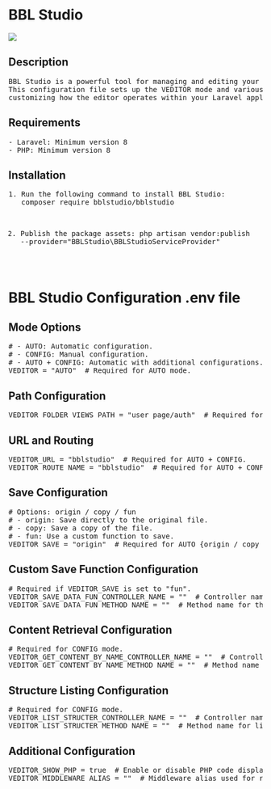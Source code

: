 <!DOCTYPE html>
<body>

<h1>BBL Studio </h1>
<img src="https://github.com/Yassinidi/BblStudio/blob/eeaaf6e6383cc3716fc5c3e1c631ccb920959a43/public/BblStudio/img/Design%20sans%20titre.png?raw=true" />
<h2>Description</h2>
<pre>
BBL Studio is a powerful tool for managing and editing your application views. 
This configuration file sets up the VEDITOR mode and various options for 
customizing how the editor operates within your Laravel application.
</pre>
<h2>Requirements</h2>
<pre>
- Laravel: Minimum version 8
- PHP: Minimum version 8
</pre> 

<h2>Installation</h2>
<pre>
1. Run the following command to install BBL Studio:
   composer require bblstudio/bblstudio

2. Publish the package assets:
   php artisan vendor:publish --provider="BBLStudio\BBLStudioServiceProvider"
</pre>
<h1>BBL Studio Configuration .env file</h1>
<h2>Mode Options</h2>
<pre>
# - AUTO: Automatic configuration.
# - CONFIG: Manual configuration.
# - AUTO + CONFIG: Automatic with additional configurations.
VEDITOR = "AUTO"  # Required for AUTO mode.
</pre>

<h2>Path Configuration</h2>
<pre>
VEDITOR_FOLDER_VIEWS_PATH = "user_page/auth"  # Required for AUTO mode.
</pre>

<h2>URL and Routing</h2>
<pre>
VEDITOR_URL = "bblstudio"  # Required for AUTO + CONFIG.
VEDITOR_ROUTE_NAME = "bblstudio"  # Required for AUTO + CONFIG.
</pre>

<h2>Save Configuration</h2>
<pre>
# Options: origin / copy / fun
# - origin: Save directly to the original file.
# - copy: Save a copy of the file.
# - fun: Use a custom function to save.
VEDITOR_SAVE = "origin"  # Required for AUTO {origin / copy / fun} + CONFIG {fun}.
</pre>

<h2>Custom Save Function Configuration</h2>
<pre>
# Required if VEDITOR_SAVE is set to "fun".
VEDITOR_SAVE_DATA_FUN_CONTROLLER_NAME = ""  # Controller name for the custom save function.
VEDITOR_SAVE_DATA_FUN_METHOD_NAME = ""  # Method name for the custom save function.
</pre>

<h2>Content Retrieval Configuration</h2>
<pre>
# Required for CONFIG mode.
VEDITOR_GET_CONTENT_BY_NAME_CONTROLLER_NAME = ""  # Controller name for retrieving content by name.
VEDITOR_GET_CONTENT_BY_NAME_METHOD_NAME = ""  # Method name for retrieving content by name.
</pre>

<h2>Structure Listing Configuration</h2>
<pre>
# Required for CONFIG mode.
VEDITOR_LIST_STRUCTER_CONTROLLER_NAME = ""  # Controller name for listing the structure.
VEDITOR_LIST_STRUCTER_METHOD_NAME = ""  # Method name for listing the structure.
</pre>

<h2>Additional Configuration</h2>
<pre>
VEDITOR_SHOW_PHP = true  # Enable or disable PHP code display in the editor.
VEDITOR_MIDDLEWARE_ALIAS = ""  # Middleware alias used for routing if needed.
</pre>

</body>
</html>
